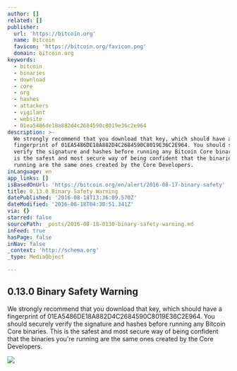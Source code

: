 ```yaml
---
author: []
related: []
publisher:
  url: 'https://bitcoin.org'
  name: Bitcoin
  favicon: 'https://bitcoin.org/favicon.png'
  domain: bitcoin.org
keywords:
  - bitcoin
  - binaries
  - download
  - core
  - org
  - hashes
  - attackers
  - vigilant
  - website
  - 01ea5486de18a882d4c2684590c8019e36c2e964
description: >-
  We strongly recommend that you download that key, which should have a
  fingerprint of 01EA5486DE18A882D4C2684590C8019E36C2E964. You should securely
  verify the signature and hashes before running any Bitcoin Core binaries. This
  is the safest and most secure way of being confident that the binaries you're
  running are the same ones created by the Core Developers.
inLanguage: en
app_links: []
isBasedOnUrl: 'https://bitcoin.org/en/alert/2016-08-17-binary-safety'
title: 0.13.0 Binary Safety Warning
datePublished: '2016-08-18T13:36:09.570Z'
dateModified: '2016-08-18T04:38:51.341Z'
via: {}
starred: false
sourcePath: _posts/2016-08-18-0130-binary-safety-warning.md
inFeed: true
hasPage: false
inNav: false
_context: 'http://schema.org'
_type: MediaObject

---
```

<article style=""><h1>0.13.0 Binary Safety Warning</h1><p>We strongly recommend that you download that key, which should have a fingerprint of 01EA5486DE18A882D4C2684590C8019E36C2E964. You should securely verify the signature and hashes before running any Bitcoin Core binaries. This is the safest and most secure way of being confident that the binaries you're running are the same ones created by the Core Developers.</p><img src="https://bitcoin.org/img/icons/opengraph.png" /></article>